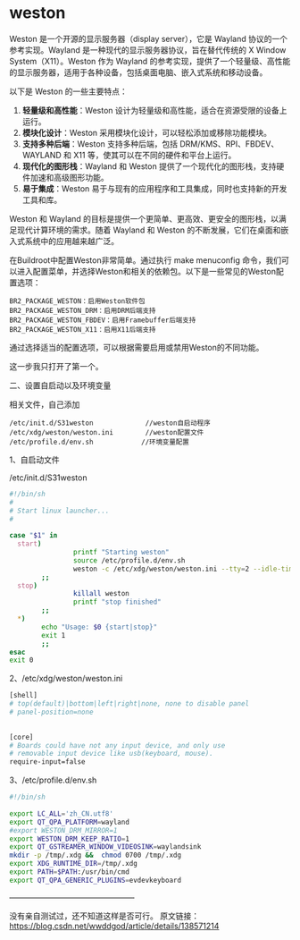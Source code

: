 # weston
Weston 是一个开源的显示服务器（display server），它是 Wayland 协议的一个参考实现。Wayland 是一种现代的显示服务器协议，旨在替代传统的 X Window System（X11）。Weston 作为 Wayland 的参考实现，提供了一个轻量级、高性能的显示服务器，适用于各种设备，包括桌面电脑、嵌入式系统和移动设备。

以下是 Weston 的一些主要特点：

1. **轻量级和高性能**：Weston 设计为轻量级和高性能，适合在资源受限的设备上运行。
2. **模块化设计**：Weston 采用模块化设计，可以轻松添加或移除功能模块。
3. **支持多种后端**：Weston 支持多种后端，包括 DRM/KMS、RPI、FBDEV、WAYLAND 和 X11 等，使其可以在不同的硬件和平台上运行。
4. **现代化的图形栈**：Wayland 和 Weston 提供了一个现代化的图形栈，支持硬件加速和高级图形功能。
5. **易于集成**：Weston 易于与现有的应用程序和工具集成，同时也支持新的开发工具和库。

Weston 和 Wayland 的目标是提供一个更简单、更高效、更安全的图形栈，以满足现代计算环境的需求。随着 Wayland 和 Weston 的不断发展，它们在桌面和嵌入式系统中的应用越来越广泛。

在Buildroot中配置Weston非常简单。通过执行 make menuconfig 命令，我们可以进入配置菜单，并选择Weston和相关的依赖包。以下是一些常见的Weston配置选项：

    BR2_PACKAGE_WESTON：启用Weston软件包
    BR2_PACKAGE_WESTON_DRM：启用DRM后端支持
    BR2_PACKAGE_WESTON_FBDEV：启用Framebuffer后端支持
    BR2_PACKAGE_WESTON_X11：启用X11后端支持

通过选择适当的配置选项，可以根据需要启用或禁用Weston的不同功能。

这一步我只打开了第一个。

二、设置自启动以及环境变量

相关文件，自己添加
```
/etc/init.d/S31weston             //weston自启动程序
/etc/xdg/weston/weston.ini        //weston配置文件
/etc/profile.d/env.sh            //环境变量配置
```
1、自启动文件

/etc/init.d/S31weston 
```bash
#!/bin/sh
#
# Start linux launcher...
#
 
case "$1" in
  start)
                printf "Starting weston"
                source /etc/profile.d/env.sh
                weston -c /etc/xdg/weston/weston.ini --tty=2 --idle-time=0 --log=/var/log/weston.log &
        ;;
  stop)
                killall weston
                printf "stop finished"
        ;;
  *)
        echo "Usage: $0 {start|stop}"
        exit 1
        ;;
esac
exit 0
```
2、/etc/xdg/weston/weston.ini
```bash
[shell]
# top(default)|bottom|left|right|none, none to disable panel
# panel-position=none
 
 
[core]
# Boards could have not any input device, and only use
# removable input device like usb(keyboard, mouse).
require-input=false
```
3、/etc/profile.d/env.sh 
```bash
#!/bin/sh 
 
export LC_ALL='zh_CN.utf8'
export QT_QPA_PLATFORM=wayland
#export WESTON_DRM_MIRROR=1
export WESTON_DRM_KEEP_RATIO=1
export QT_GSTREAMER_WINDOW_VIDEOSINK=waylandsink
mkdir -p /tmp/.xdg &&  chmod 0700 /tmp/.xdg
export XDG_RUNTIME_DIR=/tmp/.xdg
export PATH=$PATH:/usr/bin/cmd
export QT_QPA_GENERIC_PLUGINS=evdevkeyboard
```
————————————————


没有亲自测试过，还不知道这样是否可行。
原文链接：https://blog.csdn.net/wwddgod/article/details/138571214